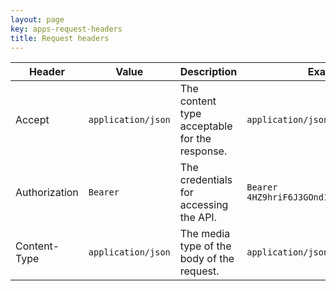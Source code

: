 ```yaml
---
layout: page
key: apps-request-headers
title: Request headers
---
```


| Header      | Value      | Description    | Example   |
|---------------|---------------| -------|----------|
| Accept      | `application/json` | The content type acceptable for the response. | `application/json`   |
| Authorization      | `Bearer` | The credentials for accessing the API. | `Bearer 4HZ9hriF6J3GOnd10JbFzdVehycOvAZf`|
| Content-Type      | `application/json` | The media type of the body of the request. | `application/json`   |
